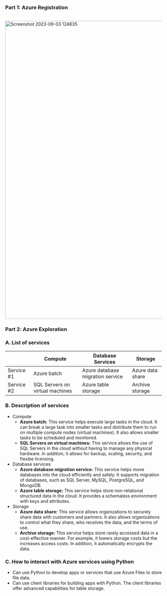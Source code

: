 ### Part 1: Azure Registration

<br>

<img width="958" alt="Screenshot 2023-09-03 124635" src="https://github.com/Beczheng/azure_intro_assessment/assets/123920253/d741cef5-d81c-442f-ac4a-000fd616ef1f">

### Part 2: Azure Exploration
### A. List of services
|     | Compute | Database Services | Storage |
| --- | --- | --- | --- |
| Service #1 | Azure batch | Azure database migration service | Azure data share | 
| Service #2 | SQL Servers on virtual machines | Azure table storage | Archive storage |

### B. Description of services
- Compute
    - **Azure batch:** This service helps execute large tasks in the cloud. It can break a large task into smaller tasks and distribute them to run on multiple compute nodes (virtual machines). It also allows smaller tasks to be scheduled and monitored.
    - **SQL Servers on virtual machines:** This service allows the use of SQL Servers in the cloud without having to manage any physical hardware. In addition, it allows for backup, scaling, security, and flexibe licensing.
- Database services
    - **Azure database migration service:** This service helps move databases into the cloud efficiently and safely. It supports migration of databases, such as SQL Server, MySQL, PostgreSQL, and MongoDB.
    - **Azure table storage:** This service helps store non-relational structured data in the cloud. It provides a schemaless environment with keys and attributes.
- Storage
    - **Azure data share:** This service allows organizations to securely share data with customers and partners. It also allows organizations to control what they share, who receives the data, and the terms of use.
    - **Archive storage:** This service helps store rarely accessed data in a cost-effective manner. For example, it lowers storage costs but the increases access costs. In addition, it automatically encrypts the data.

### C. How to interact with Azure services using Python
- Can use Python to develop apps or services that use Azure Files to store file data.
- Can use client libraries for building apps with Python. The client libraries offer advanced capabilities for table storage.



